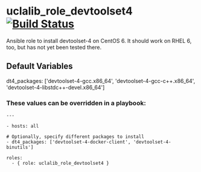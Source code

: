 # uclalib_role_devtoolset4 [![Build Status](https://travis-ci.org/UCLALibrary/uclalib_role_devtoolset4.svg?branch=master)](https://travis-ci.org/UCLALibrary/uclalib_role_devtoolset4)

Ansible role to install devtoolset-4 on CentOS 6. It should work on RHEL 6, too, but has not yet been tested there.

## Default Variables

dt4_packages: ['devtoolset-4-gcc.x86_64', 'devtoolset-4-gcc-c++.x86_64', 'devtoolset-4-libstdc++-devel.x86_64']

### These values can be overridden in a playbook:

    ---
    
    - hosts: all

    # Optionally, specify different packages to install
    - dt4_packages: ['devtoolset-4-docker-client', 'devtoolset-4-binutils']

    roles:
      - { role: uclalib_role_devtoolset4 }
